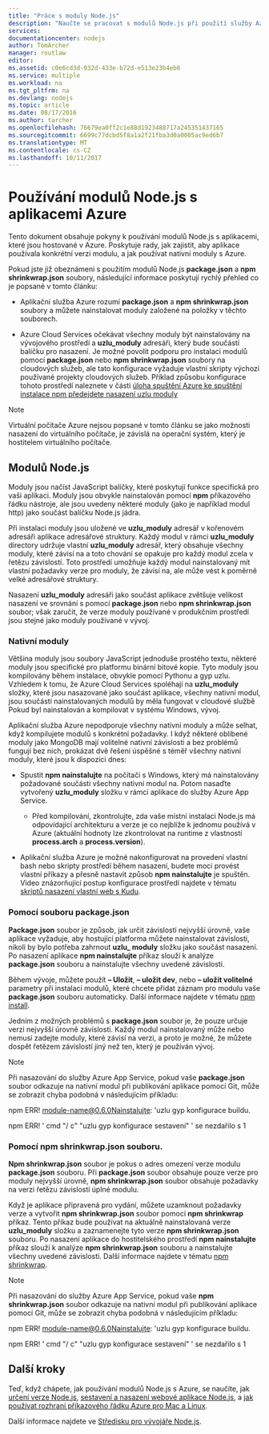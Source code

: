 ```yaml
---
title: "Práce s moduly Node.js"
description: "Naučte se pracovat s modulů Node.js při použití služby Azure App Service nebo cloudové služby."
services: 
documentationcenter: nodejs
author: TomArcher
manager: routlaw
editor: 
ms.assetid: c0e6cd3d-932d-433e-b72d-e513e23b4eb6
ms.service: multiple
ms.workload: na
ms.tgt_pltfrm: na
ms.devlang: nodejs
ms.topic: article
ms.date: 08/17/2016
ms.author: tarcher
ms.openlocfilehash: 76679ea0ff2c1e88d1923488717a245351437165
ms.sourcegitcommit: 6699c77dcbd5f8a1a2f21fba3d0a0005ac9ed6b7
ms.translationtype: MT
ms.contentlocale: cs-CZ
ms.lasthandoff: 10/11/2017
---
```

# <a name="using-nodejs-modules-with-azure-applications"></a>Používání modulů Node.js s aplikacemi Azure
Tento dokument obsahuje pokyny k používání modulů Node.js s aplikacemi, které jsou hostované v Azure. Poskytuje rady, jak zajistit, aby aplikace používala konkrétní verzi modulu, a jak používat nativní moduly s Azure.

Pokud jste již obeznámeni s použitím modulů Node.js **package.json** a **npm shrinkwrap.json** soubory, následující informace poskytují rychlý přehled co je popsané v tomto článku:

* Aplikační služba Azure rozumí **package.json** a **npm shrinkwrap.json** soubory a můžete nainstalovat moduly založené na položky v těchto souborech.

* Azure Cloud Services očekávat všechny moduly být nainstalovány na vývojového prostředí a **uzlu\_moduly** adresáři, který bude součástí balíčku pro nasazení. Je možné povolit podporu pro instalaci modulů pomocí **package.json** nebo **npm shrinkwrap.json** soubory na cloudových služeb, ale tato konfigurace vyžaduje vlastní skripty výchozí používané projekty cloudových služeb. Příklad způsobu konfigurace tohoto prostředí naleznete v části [úloha spuštění Azure ke spuštění instalace npm předejdete nasazení uzlu moduly](https://github.com/woloski/nodeonazure-blog/blob/master/articles/startup-task-to-run-npm-in-azure.markdown)

> [!NOTE]
> Virtuální počítače Azure nejsou popsané v tomto článku se jako možnosti nasazení do virtuálního počítače, je závislá na operační systém, který je hostitelem virtuálního počítače.
> 
> 

## <a name="nodejs-modules"></a>Modulů Node.js
Moduly jsou načíst JavaScript balíčky, které poskytují funkce specifická pro vaši aplikaci. Moduly jsou obvykle nainstalován pomocí **npm** příkazového řádku nástroje, ale jsou uvedeny některé moduly (jako je například modul http) jako součást balíčku Node.js jádra.

Při instalaci moduly jsou uložené ve **uzlu\_moduly** adresář v kořenovém adresáři aplikace adresářové struktury. Každý modul v rámci **uzlu\_moduly** directory udržuje vlastní **uzlu\_moduly** adresář, který obsahuje všechny moduly, které závisí na a toto chování se opakuje pro každý modul zcela v řetězu závislostí. Toto prostředí umožňuje každý modul nainstalovaný mít vlastní požadavky verze pro moduly, že závisí na, ale může vést k poměrně velké adresářové struktury.

Nasazení **uzlu\_moduly** adresáři jako součást aplikace zvětšuje velikost nasazení ve srovnání s pomocí **package.json** nebo **npm shrinkwrap.json** soubor; však zaručit, že verze moduly používané v produkčním prostředí jsou stejné jako moduly používané v vývoj.

### <a name="native-modules"></a>Nativní moduly
Většina moduly jsou soubory JavaScript jednoduše prostého textu, některé moduly jsou specifické pro platformu binární bitové kopie. Tyto moduly jsou kompilovány během instalace, obvykle pomocí Pythonu a gyp uzlu. Vzhledem k tomu, že Azure Cloud Services spoléhají na **uzlu\_moduly** složky, které jsou nasazované jako součást aplikace, všechny nativní modul, jsou součástí nainstalovaných modulů by měla fungovat v cloudové službě Pokud byl nainstalován a kompilovat v systému Windows, vývoj.

Aplikační služba Azure nepodporuje všechny nativní moduly a může selhat, když kompilujete modulů s konkrétní požadavky. I když některé oblíbené moduly jako MongoDB mají volitelné nativní závislosti a bez problémů fungují bez nich, prokázat dvě řešení úspěšné s téměř všechny nativní moduly, které jsou k dispozici dnes:

* Spustit **npm nainstalujte** na počítači s Windows, který má nainstalovány požadované součásti všechny nativní modul na. Potom nasaďte vytvořený **uzlu\_moduly** složku v rámci aplikace do služby Azure App Service.

  * Před kompilování, zkontrolujte, zda vaše místní instalaci Node.js má odpovídající architekturu a verze je co nejblíže k jednomu používá v Azure (aktuální hodnoty lze zkontrolovat na runtime z vlastností **process.arch** a **process.version**).

* Aplikační služba Azure je možné nakonfigurovat na provedení vlastní bash nebo skripty prostředí během nasazení, budete moci provést vlastní příkazy a přesně nastavit způsob **npm nainstalujte** je spuštěn. Video znázorňující postup konfigurace prostředí najdete v tématu [skriptů nasazení vlastní web s Kudu].

### <a name="using-a-packagejson-file"></a>Pomocí souboru package.json

**Package.json** soubor je způsob, jak určit závislosti nejvyšší úrovně, vaše aplikace vyžaduje, aby hostující platforma můžete nainstalovat závislosti, nikoli by bylo potřeba zahrnout **uzlu\_ moduly** složku jako součást nasazení. Po nasazení aplikace **npm nainstalujte** příkaz slouží k analýze **package.json** souboru a nainstalujte všechny uvedené závislosti.

Během vývoje, můžete použít **– Uložit**, **– uložit dev**, nebo **– uložit volitelné** parametry při instalaci modulů, které chcete přidat záznam pro modulu vaše **package.json** souboru automaticky. Další informace najdete v tématu [npm install](https://docs.npmjs.com/cli/install).

Jedním z možných problémů s **package.json** soubor je, že pouze určuje verzi nejvyšší úrovně závislosti. Každý modul nainstalovaný může nebo nemusí zadejte moduly, které závisí na verzi, a proto je možné, že můžete dospět řetězem závislostí jiný než ten, který je používán vývoj.

> [!NOTE]
> Při nasazování do služby Azure App Service, pokud vaše <b>package.json</b> soubor odkazuje na nativní modul při publikování aplikace pomocí Git, může se zobrazit chyba podobná v následujícím příkladu:
> 
> npm ERR! module-name@0.6.0Nainstalujte: 'uzlu gyp konfigurace buildu.
> 
> npm ERR! ' cmd "/ c" "uzlu gyp konfigurace sestavení" ' se nezdařilo s 1
> 
> 

### <a name="using-a-npm-shrinkwrapjson-file"></a>Pomocí npm shrinkwrap.json souboru.
**Npm shrinkwrap.json** soubor je pokus o adres omezení verze modulu **package.json** souboru. Při **package.json** soubor obsahuje pouze verze pro moduly nejvyšší úrovně, **npm shrinkwrap.json** soubor obsahuje požadavky na verzi řetězu závislostí úplné modulu.

Když je aplikace připravená pro vydání, můžete uzamknout požadavky verze a vytvořit **npm shrinkwrap.json** soubor pomocí **npm shrinkwrap** příkaz. Tento příkaz bude používat na aktuálně nainstalovaná verze **uzlu\_moduly** složku a zaznamenejte tyto verze **npm shrinkwrap.json** souboru. Po nasazení aplikace do hostitelského prostředí **npm nainstalujte** příkaz slouží k analýze **npm shrinkwrap.json** souboru a nainstalujte všechny uvedené závislosti. Další informace najdete v tématu [npm shrinkwrap](https://docs.npmjs.com/cli/shrinkwrap).

> [!NOTE]
> Při nasazování do služby Azure App Service, pokud vaše <b>npm shrinkwrap.json</b> soubor odkazuje na nativní modul při publikování aplikace pomocí Git, může se zobrazit chyba podobná v následujícím příkladu:
> 
> npm ERR! module-name@0.6.0Nainstalujte: 'uzlu gyp konfigurace buildu.
> 
> npm ERR! ' cmd "/ c" "uzlu gyp konfigurace sestavení" ' se nezdařilo s 1
> 
> 

## <a name="next-steps"></a>Další kroky
Teď, když chápete, jak používání modulů Node.js s Azure, se naučíte, jak [určení verze Node.js], [sestavení a nasazení webové aplikace Node.js](app-service/app-service-web-get-started-nodejs.md), a [jak používat rozhraní příkazového řádku Azure pro Mac a Linux].

Další informace najdete ve [Středisku pro vývojáře Node.js](/nodejs/azure/).

[určení verze Node.js]: nodejs-specify-node-version-azure-apps.md
[jak používat rozhraní příkazového řádku Azure pro Mac a Linux]:cli-install-nodejs.md
[skriptů nasazení vlastní web s Kudu]: https://channel9.msdn.com/Shows/Azure-Friday/Custom-Web-Site-Deployment-Scripts-with-Kudu-with-David-Ebbo
